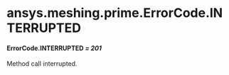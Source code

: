 # ansys.meshing.prime.ErrorCode.INTERRUPTED



#### ErrorCode.INTERRUPTED *= 201*

Method call interrupted.

<!-- !! processed by numpydoc !! -->
